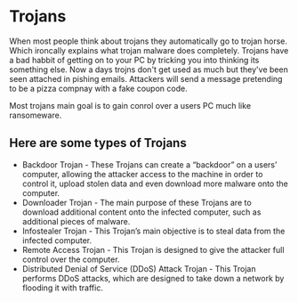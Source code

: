 <h1>Trojans</h1> 


<p>When most people think about trojans they automatically go to trojan horse. Which ironcally explains what trojan malware does completely. Trojans have a bad habbit of getting on to your PC by tricking you into thinking its something else. Now a days trojns don't get used as much but they've been seen attached in pishing emails. Attackers will send a message pretending to be a pizza compnay with a fake coupon code.</p>

<p>Most trojans main goal is to gain conrol over a users PC much like ransomeware.</p>

<h2> Here are some types of Trojans </h2> 
<ul> 

<li>Backdoor Trojan - These Trojans can create a “backdoor” on a users’ computer, allowing the attacker access to the machine in order to control it, upload stolen data and even download more malware onto the computer.</li> 
<li>Downloader Trojan - The main purpose of these Trojans are to download additional content onto the infected computer, such as additional pieces of malware.</li>
<li>Infostealer Trojan - This Trojan’s main objective is to steal data from the infected computer.</li> 
<li>Remote Access Trojan - This Trojan is designed to give the attacker full control over the computer.</li>
<li>Distributed Denial of Service (DDoS) Attack Trojan - This Trojan performs DDoS attacks, which are designed to take down a network by flooding it with traffic.</li>
</ul> 





